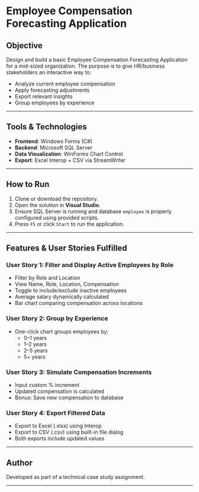 
# Employee Compensation Forecasting Application

## Objective

Design and build a basic Employee Compensation Forecasting Application for a mid-sized organization. The purpose is to give HR/business stakeholders an interactive way to:

- Analyze current employee compensation
- Apply forecasting adjustments
- Export relevant insights
- Group employees by experience

---

## Tools & Technologies

- **Frontend**: Windows Forms (C#)
- **Backend**: Microsoft SQL Server
- **Data Visualization**: WinForms Chart Control
- **Export**: Excel Interop + CSV via StreamWriter

---

## How to Run

1. Clone or download the repository.
2. Open the solution in **Visual Studio**.
3. Ensure SQL Server is running and database `employee` is properly configured using provided scripts.
4. Press `F5` or click `Start` to run the application.

---

## Features & User Stories Fulfilled

### User Story 1: Filter and Display Active Employees by Role
- Filter by Role and Location
- View Name, Role, Location, Compensation
- Toggle to include/exclude inactive employees
- Average salary dynamically calculated
- Bar chart comparing compensation across locations

### User Story 2: Group by Experience
- One-click chart groups employees by:
  - 0–1 years
  - 1–2 years
  - 2–5 years
  - 5+ years

### User Story 3: Simulate Compensation Increments
- Input custom % increment
- Updated compensation is calculated
- Bonus: Save new compensation to database

### User Story 4: Export Filtered Data
- Export to Excel (.xlsx) using Interop
- Export to CSV (.csv) using built-in file dialog
- Both exports include updated values

---

## Author

Developed as part of a technical case study assignment.

---


